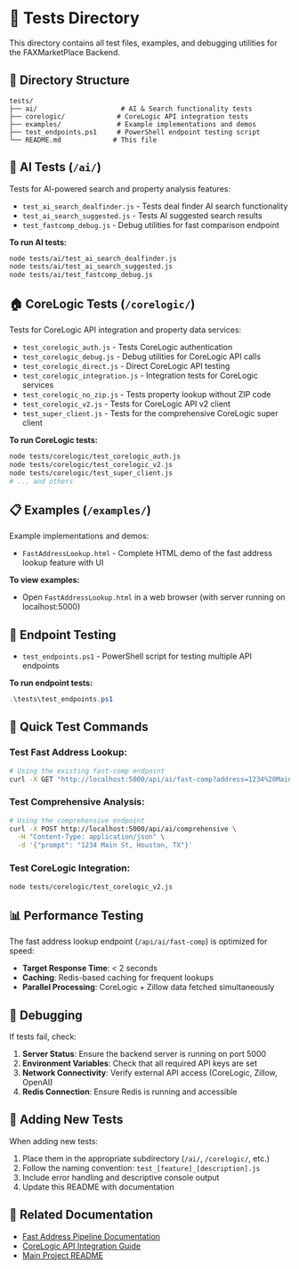 # 🧪 Tests Directory

This directory contains all test files, examples, and debugging utilities for the FAXMarketPlace Backend.

## 📁 Directory Structure

```
tests/
├── ai/                     # AI & Search functionality tests
├── corelogic/             # CoreLogic API integration tests  
├── examples/              # Example implementations and demos
├── test_endpoints.ps1     # PowerShell endpoint testing script
└── README.md             # This file
```

## 🤖 AI Tests (`/ai/`)

Tests for AI-powered search and property analysis features:

- `test_ai_search_dealfinder.js` - Tests deal finder AI search functionality
- `test_ai_search_suggested.js` - Tests AI suggested search results
- `test_fastcomp_debug.js` - Debug utilities for fast comparison endpoint

**To run AI tests:**
```bash
node tests/ai/test_ai_search_dealfinder.js
node tests/ai/test_ai_search_suggested.js
node tests/ai/test_fastcomp_debug.js
```

## 🏠 CoreLogic Tests (`/corelogic/`)

Tests for CoreLogic API integration and property data services:

- `test_corelogic_auth.js` - Tests CoreLogic authentication
- `test_corelogic_debug.js` - Debug utilities for CoreLogic API calls
- `test_corelogic_direct.js` - Direct CoreLogic API testing
- `test_corelogic_integration.js` - Integration tests for CoreLogic services
- `test_corelogic_no_zip.js` - Tests property lookup without ZIP code
- `test_corelogic_v2.js` - Tests for CoreLogic API v2 client
- `test_super_client.js` - Tests for the comprehensive CoreLogic super client

**To run CoreLogic tests:**
```bash
node tests/corelogic/test_corelogic_auth.js
node tests/corelogic/test_corelogic_v2.js
node tests/corelogic/test_super_client.js
# ... and others
```

## 📋 Examples (`/examples/`)

Example implementations and demos:

- `FastAddressLookup.html` - Complete HTML demo of the fast address lookup feature with UI

**To view examples:**
- Open `FastAddressLookup.html` in a web browser (with server running on localhost:5000)

## 🔧 Endpoint Testing

- `test_endpoints.ps1` - PowerShell script for testing multiple API endpoints

**To run endpoint tests:**
```powershell
.\tests\test_endpoints.ps1
```

## 🚀 Quick Test Commands

### Test Fast Address Lookup:
```bash
# Using the existing fast-comp endpoint
curl -X GET "http://localhost:5000/api/ai/fast-comp?address=1234%20Main%20St&zip=77002&city=Houston&state=TX"
```

### Test Comprehensive Analysis:
```bash
# Using the comprehensive endpoint
curl -X POST http://localhost:5000/api/ai/comprehensive \
  -H "Content-Type: application/json" \
  -d '{"prompt": "1234 Main St, Houston, TX"}'
```

### Test CoreLogic Integration:
```bash
node tests/corelogic/test_corelogic_v2.js
```

## 📊 Performance Testing

The fast address lookup endpoint (`/api/ai/fast-comp`) is optimized for speed:
- **Target Response Time**: < 2 seconds
- **Caching**: Redis-based caching for frequent lookups
- **Parallel Processing**: CoreLogic + Zillow data fetched simultaneously

## 🐛 Debugging

If tests fail, check:
1. **Server Status**: Ensure the backend server is running on port 5000
2. **Environment Variables**: Check that all required API keys are set
3. **Network Connectivity**: Verify external API access (CoreLogic, Zillow, OpenAI)
4. **Redis Connection**: Ensure Redis is running and accessible

## 📝 Adding New Tests

When adding new tests:
1. Place them in the appropriate subdirectory (`/ai/`, `/corelogic/`, etc.)
2. Follow the naming convention: `test_[feature]_[description].js`
3. Include error handling and descriptive console output
4. Update this README with documentation

## 🔗 Related Documentation

- [Fast Address Pipeline Documentation](../docs/Fast-Address-Pipeline.md)
- [CoreLogic API Integration Guide](../docs/)
- [Main Project README](../README.md)
